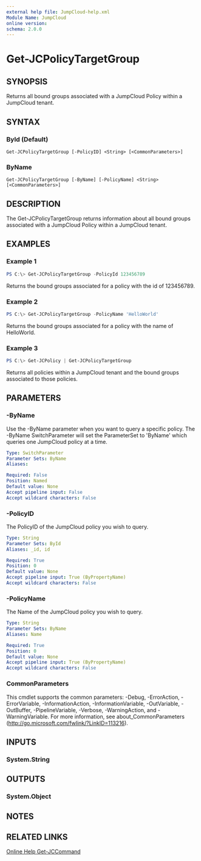 ```yaml
---
external help file: JumpCloud-help.xml
Module Name: JumpCloud
online version:
schema: 2.0.0
---
```


# Get-JCPolicyTargetGroup

## SYNOPSIS
Returns all bound groups associated with a JumpCloud Policy within a JumpCloud tenant.

## SYNTAX

### ById (Default)
```
Get-JCPolicyTargetGroup [-PolicyID] <String> [<CommonParameters>]
```

### ByName
```
Get-JCPolicyTargetGroup [-ByName] [-PolicyName] <String> [<CommonParameters>]
```

## DESCRIPTION
The Get-JCPolicyTargetGroup returns information about all bound groups associated with a JumpCloud Policy within a JumpCloud tenant.

## EXAMPLES

### Example 1
```powershell
PS C:\> Get-JCPolicyTargetGroup -PolicyId 123456789
```

Returns the bound groups associated for a policy with the id of 123456789.

### Example 2
```powershell
PS C:\> Get-JCPolicyTargetGroup -PolicyName 'HelloWorld'
```

Returns the bound groups associated for a policy with the name of HelloWorld.

### Example 3
```powershell
PS C:\> Get-JCPolicy | Get-JCPolicyTargetGroup
```

Returns all policies within a JumpCloud tenant and the bound groups associated to those policies.

## PARAMETERS

### -ByName
Use the -ByName parameter when you want to query a specific policy. The -ByName SwitchParameter will set the ParameterSet to 'ByName' which queries one JumpCloud policy at a time.

```yaml
Type: SwitchParameter
Parameter Sets: ByName
Aliases:

Required: False
Position: Named
Default value: None
Accept pipeline input: False
Accept wildcard characters: False
```

### -PolicyID
The PolicyID of the JumpCloud policy you wish to query.

```yaml
Type: String
Parameter Sets: ById
Aliases: _id, id

Required: True
Position: 0
Default value: None
Accept pipeline input: True (ByPropertyName)
Accept wildcard characters: False
```

### -PolicyName
The Name of the JumpCloud policy you wish to query.

```yaml
Type: String
Parameter Sets: ByName
Aliases: Name

Required: True
Position: 0
Default value: None
Accept pipeline input: True (ByPropertyName)
Accept wildcard characters: False
```

### CommonParameters
This cmdlet supports the common parameters: -Debug, -ErrorAction, -ErrorVariable, -InformationAction, -InformationVariable, -OutVariable, -OutBuffer, -PipelineVariable, -Verbose, -WarningAction, and -WarningVariable.
For more information, see about_CommonParameters (http://go.microsoft.com/fwlink/?LinkID=113216).

## INPUTS

### System.String


## OUTPUTS

### System.Object

## NOTES

## RELATED LINKS

[Online Help Get-JCCommand](https://github.com/TheJumpCloud/support/wiki/Get-JCPolicyTargetGroup)